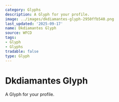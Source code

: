 ```yaml
---
category: Glyphs
description: A Glyph for your profile.
image: ../images/dkdiamantes-glyph-2950ffb540.png
last_updated: '2025-09-17'
name: Dkdiamantes Glyph
source: WFCD
tags:
- Glyph
- Glyphs
tradable: false
type: Glyph
---
```


# Dkdiamantes Glyph

A Glyph for your profile.

